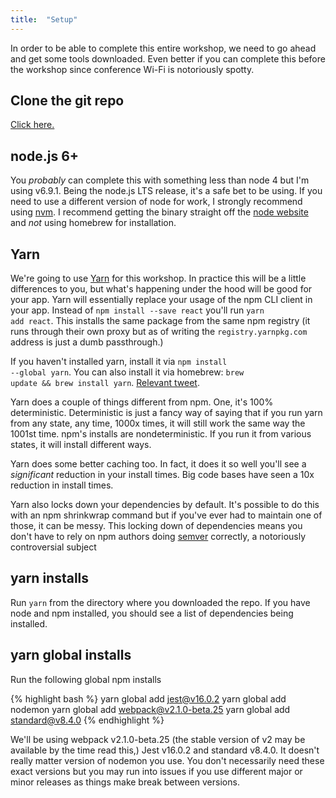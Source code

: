 ```yaml
---
title:  "Setup"
---
```


In order to be able to complete this entire workshop, we need to go ahead and get some tools downloaded. Even better if you can complete this before the workshop since conference Wi-Fi is notoriously spotty.

## Clone the git repo

<a href="https://github.com/btholt/complete-intro-to-react/tree/start">Click here.</a>

## node.js 6+

You _probably_ can complete this with something less than node 4 but I'm using v6.9.1. Being the node.js LTS release, it's a safe bet to be using. If you need to use a different version of node for work, I strongly recommend using <a href="https://github.com/creationix/nvm">nvm</a>. I recommend getting the binary straight off the <a href="https://nodejs.org/en/">node website</a> and _not_ using homebrew for installation.

## Yarn

We're going to use [Yarn](https://yarnpkg.com/) for this workshop. In practice this will be a little differences to you, but what's happening under the hood will be good for your app. Yarn will essentially replace your usage of the npm CLI client in your app. Instead of <code>npm install --save react</code> you'll run <code>yarn add react</code>. This installs the same package from the same npm registry (it runs through their own proxy but as of writing the <code>registry.yarnpkg.com</code> address is just a dumb passthrough.)

If you haven't installed yarn, install it via <code>npm install --global yarn</code>. You can also install it via homebrew: <code>brew update && brew install yarn</code>. [Relevant tweet](https://twitter.com/iamdevloper/status/787992202643374080).

Yarn does a couple of things different from npm. One, it's 100% deterministic. Deterministic is just a fancy way of saying that if you run yarn from any state, any time, 1000x times, it will still work the same way the 1001st time. npm's installs are nondeterministic. If you run it from various states, it will install different ways.

Yarn does some better caching too. In fact, it does it so well you'll see a _significant_ reduction in your install times. Big code bases have seen a 10x reduction in install times.

Yarn also locks down your dependencies by default. It's possible to do this with an npm shrinkwrap command but if you've ever had to maintain one of those, it can be messy. This locking down of dependencies means you don't have to rely on npm authors doing [semver](http://semver.org/) correctly, a notoriously controversial subject

## yarn installs

Run <code>yarn</code> from the directory where you downloaded the repo. If you have node and npm installed, you should see a list of dependencies being installed.

## yarn global installs

Run the following global npm installs

{% highlight bash %}
yarn global add jest@v16.0.2
yarn global add nodemon
yarn global add webpack@v2.1.0-beta.25
yarn global add standard@v8.4.0
{% endhighlight %}

We'll be using webpack v2.1.0-beta.25 (the stable version of v2 may be available by the time read this,) Jest v16.0.2 and standard v8.4.0. It doesn't really matter version of nodemon you use. You don't necessarily need these exact versions but you may run into issues if you use different major or minor releases as things make break between versions.
